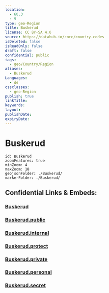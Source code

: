 ```yaml
---
location:
  - 60.3
  - 9
type: geo-Region
title: Buskerud
license: CC BY-SA 4.0
source: https://datahub.io/core/country-codes
isDeleted: false
isReadOnly: false
draft: false
confidential: public
tags:
  - geo/Country/Region
aliases:
  - Buskerud
Languages:
  - de
cssclasses:
  - geo-Region
publish: true
linkTitle:
keywords:
layout:
publishDate:
expiryDate:
---
```


# Buskerud

```leaflet
id: Buskerud
zoomFeatures: true 
minZoom: 4 
maxZoom: 18
geojsonFolder: ./Buskerud/
markerFolder: ./Buskerud/
```


## Confidential Links & Embeds: 

### [Buskerud](/_Standards/Earth/Continent/Europe/Europe~North/Norway/Counties~Norway/Buskerud.md) 

### [Buskerud.public](/_public/Earth/Continent/Europe/Europe~North/Norway/Counties~Norway/Buskerud.public.md) 

### [Buskerud.internal](/_internal/Earth/Continent/Europe/Europe~North/Norway/Counties~Norway/Buskerud.internal.md) 

### [Buskerud.protect](/_protect/Earth/Continent/Europe/Europe~North/Norway/Counties~Norway/Buskerud.protect.md) 

### [Buskerud.private](/_private/Earth/Continent/Europe/Europe~North/Norway/Counties~Norway/Buskerud.private.md) 

### [Buskerud.personal](/_personal/Earth/Continent/Europe/Europe~North/Norway/Counties~Norway/Buskerud.personal.md) 

### [Buskerud.secret](/_secret/Earth/Continent/Europe/Europe~North/Norway/Counties~Norway/Buskerud.secret.md)

